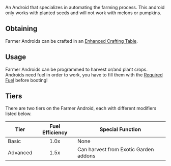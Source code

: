 An Android that specializes in automating the farming process.
This android only works with planted seeds and will not work with melons or pumpkins.

## Obtaining
Farmer Androids can be crafted in an [Enhanced Crafting Table](https://github.com/Slimefun/Slimefun4/wiki/Enhanced-Crafting-Table).

## Usage
Farmer Androids can be programmed to harvest or/and plant crops.
Androids need fuel in order to work, you have to fill them with the [Required Fuel](https://github.com/Slimefun/Slimefun4/wiki/Normal-Androids#power-source) before booting!

## Tiers
There are two tiers on the Farmer Android, each with different modifiers listed below.

| Tier     | Fuel Efficiency | Special Function                      |
| -------- | :-------------: | ------------------------------------- |
| Basic    | 1.0x            | None                                  |
| Advanced | 1.5x            | Can harvest from Exotic Garden addons |
